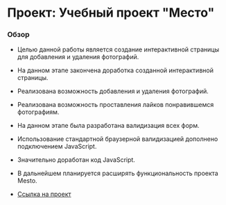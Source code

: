 # Проект: Учебный проект "Место"

### Обзор
* Целью данной работы является создание интерактивной страницы для добавления и удаления фотографий. 
* На данном этапе закончена доработка созданной интерактивной страницы.
* Реализована возможность добавления и удаления фотографий. 
* Реализована возможность проставления лайков понравившемся фотографиям.
* На данном этапе была разработана валидизация всех форм. 
* Использование стандартной браузерной валидизацией дополнено подключением JavaScript. 
* Значительно доработан код JavaScript. 
* В дальнейшем планируется расширять функциональность проекта Mesto.



* [Ссылка на проект](https://arkel-tatiana.github.io/mesto/)



